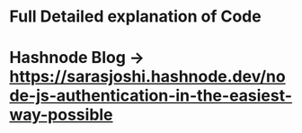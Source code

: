 
# Full Detailed explanation of Code

# Hashnode Blog -> https://sarasjoshi.hashnode.dev/node-js-authentication-in-the-easiest-way-possible
